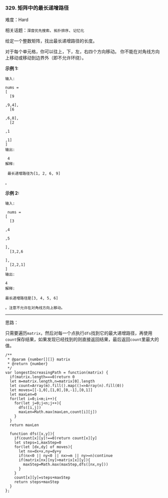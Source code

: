 ### 329. 矩阵中的最长递增路径

难度：Hard

相关话题：`深度优先搜索`、`拓扑排序`、`记忆化`

给定一个整数矩阵，找出最长递增路径的长度。



对于每个单元格，你可以往上，下，左，右四个方向移动。 你不能在对角线方向上移动或移动到边界外（即不允许环绕）。



**示例 1:** 





```
输入:

nums = 
[
  [9

,9,4],
  [6

,6,8],
  [2

,1

,1]
] 
输出:

 4 
解释:

 最长递增路径为[1, 2, 6, 9]

。
```


**示例 2:** 





```
输入:

 nums = 
[
  [3

,4

,5

],
  [3,2,6

],
  [2,2,1]
] 
输出:

4 
解释:

最长递增路径是[3, 4, 5, 6]

。注意不允许在对角线方向上移动。

```



-----

思路：

只需要遍历`matrix`，然后对每一个点执行`dfs`找到它的最大递增路径，再使用`count`保存结果，如果发现已经找到的则直接返回结果，最后返回`count`里最大的值。


```
/**
 * @param {number[][]} matrix
 * @return {number}
 */
var longestIncreasingPath = function(matrix) {
  if(matrix.length===0)return 0
  let m=matrix.length,n=matrix[0].length
  let count=Array(m).fill().map(()=>Array(n).fill(0))
  let moves=[[-1,0],[1,0],[0,-1],[0,1]]
  let maxLen=0
  for(let i=0;i<m;i++){
    for(let j=0;j<n;j++){
      dfs([i,j])
      maxLen=Math.max(maxLen,count[i][j])
    }
  }
  return maxLen
  
  function dfs([x,y]){
    if(count[x][y]!==0)return count[x][y]
    let steps=1,maxStep=0
    for(let [dx,dy] of moves){
      let nx=dx+x,ny=dy+y
      if(nx<0 || ny<0 || nx>=m || ny>=n)continue
      if(matrix[nx][ny]>matrix[x][y]){
        maxStep=Math.max(maxStep,dfs([nx,ny]))
      }
    }
    count[x][y]=steps+maxStep
    return steps+maxStep
  }
};



```

